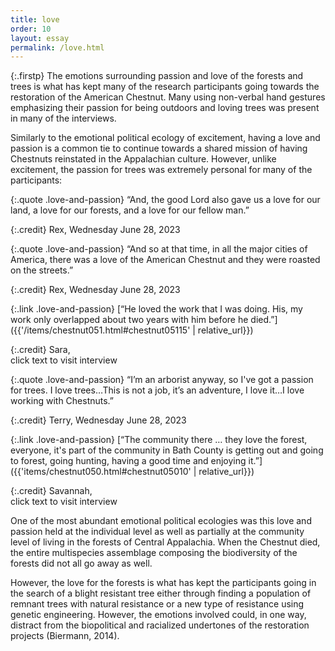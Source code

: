```yaml
---
title: love
order: 10
layout: essay
permalink: /love.html
---
```

{:.firstp}
The emotions surrounding passion and love of the forests and trees is what has kept many of the research participants going towards the restoration of the American Chestnut. Many using non-verbal hand gestures emphasizing their passion for being outdoors and loving trees was present in many of the interviews.

Similarly to the emotional political ecology of excitement, having a love and passion is a common tie to continue towards a shared mission of having Chestnuts reinstated in the Appalachian culture. However, unlike excitement, the passion for trees was extremely personal for many of the participants:

{:.quote .love-and-passion}
“And, the good Lord also gave us a love for our land, a love for our forests, and a love for our fellow man.” 

{:.credit}
Rex, Wednesday June 28, 2023  

{:.quote .love-and-passion}
“And so at that time, in all the major cities of America, there was a love of the American Chestnut and they were roasted on the streets.” 

{:.credit}
Rex, Wednesday June 28, 2023  

{:.link .love-and-passion}
[“He loved the work that I was doing. His, my work only overlapped about two years with him before he died.”]({{'/items/chestnut051.html#chestnut05115' | relative_url}}) 

{:.credit}
Sara,   
click text to visit interview

{:.quote .love-and-passion}
“I’m an arborist anyway, so I've got a passion for trees. I love trees…This is not a job, it’s an adventure, I love it…I love working with Chestnuts.” 

{:.credit}
Terry, Wednesday June 28, 2023  

{:.link .love-and-passion}
[“The community there … they love the forest, everyone, it's part of the community in Bath County is getting out and going to forest, going hunting, having a good time and enjoying it.”]({{'items/chestnut050.html#chestnut05010' | relative_url}}) 

{:.credit}
Savannah,  
click text to visit interview

One of the most abundant emotional political ecologies was this love and passion held at the individual level as well as partially at the community level of living in the forests of Central Appalachia. When the Chestnut died, the entire multispecies assemblage composing the biodiversity of the forests did not all go away as well.

However, the love for the forests is what has kept the participants going in the search of a blight resistant tree either through finding a population of remnant trees with natural resistance or a new type of resistance using genetic engineering. However, the emotions involved could, in one way, distract from the biopolitical and racialized undertones of the restoration projects (Biermann, 2014).
